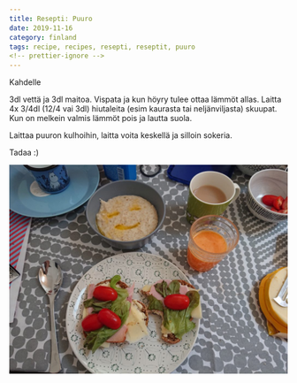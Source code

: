 ```yaml
---
title: Resepti: Puuro
date: 2019-11-16
category: finland
tags: recipe, recipes, resepti, reseptit, puuro
<!-- prettier-ignore -->
---
```


Kahdelle

3dl vettä ja 3dl maitoa. Vispata ja kun höyry tulee ottaa lämmöt allas. Laitta
4x 3/4dl (12/4 vai 3dl) hiutaleita (esim kaurasta tai neljänviljasta) skuupat.
Kun on melkein valmis lämmöt pois ja lautta suola.

Laittaa puuron kulhoihin, laitta voita keskellä ja silloin sokeria.

Tadaa :)

![smiley-puuro](images/DSC_0841-1024x768.jpg)
